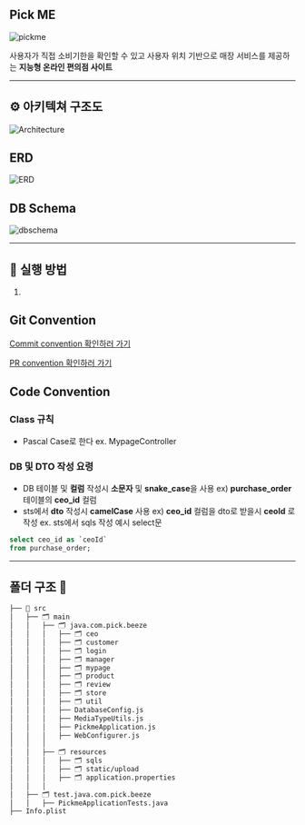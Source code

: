 ## Pick ME
![pickme](https://github.com/beezSSG/.github/assets/60279992/a3ddd7a4-ba80-430e-b084-4b452b4a2b74)

사용자가 직접 소비기한을 확인할 수 있고 사용자 위치 기반으로 매장 서비스를 제공하는 __지능형 온라인 편의점 사이트__

---

## ⚙ 아키텍쳐 구조도

![Architecture](https://github.com/beezSSG/finalproject_pickme_back/assets/60279992/8e3f78ff-d4b5-4953-a873-d225622a0986)

## ERD
![ERD](https://github.com/beezSSG/finalproject_pickme_back/assets/60279992/6c01b502-82b5-48e8-91fd-a309941de352)


## DB Schema
![dbschema](https://github.com/beezSSG/finalproject_pickme_back/assets/60279992/c092c3b1-ad4d-492e-b795-2b26bd65f08d)

---

## 📢 실행 방법
1.


## Git Convention
[Commit convention 확인하러 가기](.github/ISSUE_TEMPLATE/custom.md)

[PR convention 확인하러 가기](.github/pull_request_template.md) 


## Code Convention
### Class 규칙 
- Pascal Case로 한다
  ex. MypageController

### DB 및 DTO 작성 요령

- DB 테이블 및 **컬럼** 작성시 **소문자** 및 **snake_case**을 사용 
  ex) **purchase_order** 테이블의 **ceo_id** 컬럼
- sts에서 **dto** 작성시 **camelCase** 사용
  ex) **ceo_id** 컬럼을 dto로 받을시 **ceoId** 로 작성
ex. sts에서 sqls 작성 예시 select문
```sql
select ceo_id as `ceoId`
from purchase_order;
```

---

##  폴더 구조 📂
```bash
├── 📁 src
│   ├── 🗂️ main
│   │   ├── 🗂️ java.com.pick.beeze
│   │   │   ├── 🗂️ ceo
│   │   │   ├── 🗂️ customer
│   │   │   ├── 🗂️ login
│   │   │   ├── 🗂️ manager
│   │   │   ├── 🗂️ mypage
│   │   │   ├── 🗂️ product
│   │   │   ├── 🗂️ review
│   │   │   ├── 🗂️ store
│   │   │   ├── 🗂️ util
│   │   │   ├── DatabaseConfig.js
│   │   │   ├── MediaTypeUtils.js
│   │   │   ├── PickmeApplication.js
│   │   │   ├── WebConfigurer.js
│   │   │ 
│   │   ├── 🗂️ resources
│   │   │   ├── 🗂️ sqls
│   │   │   ├── 🗂️ static/upload
│   │   │   ├── 🗂️ application.properties
│   │   │ 
│   ├── 🗂️ test.java.com.pick.beeze
│   │   ├── PickmeApplicationTests.java
├── Info.plist
```
